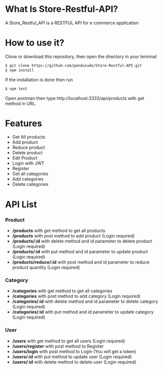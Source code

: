 # What Is Store-Restful-API?
A Store_Restful_API is a RESTFUL API for e commerce application

# How to use it?
Clone or download this repository, then open the directory in your terminal
```bash
$ git clone https://github.com/pandusudo/Store-Restful-API.git
$ npm install
```

If the installation is done then run
```bash
$ npm test
```

Open postman then type http://localhost:3333/api/products with get method in URL.

# Features
- Get All products
- Add product
- Reduce product
- Delete product
- Edit Product
- Login with JWT
- Register
- Get all categories
- Add categories
- Delete categories

# API List
### Product
- **/products** with get method to get all products
- **/products** with post method to add product (Login required)
- **/products/:id** with delete method and id parameter to delete product (Login required)
- **/products/:id** with put method and id parameter to update product (Login required)
- **/products/reduce/:id** with post method and id parameter to reduce product quantity (Login required)

### Category
- **/categories** with get method to get all categories
- **/categories** with post method to add category (Login required)
- **/categories/:id** with delete method and id parameter to delete category (Login required)
- **/categories/:id** with put method and id parameter to update category (Login required)

### User
- **/users** with get method to get all users (Login required)
- **/users/register** with post method to Register
- **/users/login** with post method to Login (You will get a token)
- **/users/:id** with put method to update user (Login required)
- **/users/:id** with delete method to delete user (Login required)
